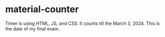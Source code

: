 # material-counter
Timer is using HTML, JS, and CSS. It counts till the March 3, 2024. This is the date of my final exam.
